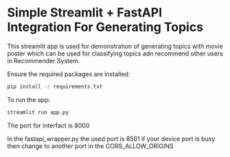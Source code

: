 # Simple Streamlit + FastAPI Integration For Generating Topics
This streamlit app is used for demonstration of generating topics with movie poster which can be used for classifying topics adn recommend other users in Recommender System.  

Ensure the required packages are installed:

```bash
pip install -r requirements.txt
```

To run the app:

```bash
streamlit run app.py
```

The port for interfact is 8000

In the fastapi_wrapper.py the used port is 8501 if your device port is busy then change to another port in the CORS_ALLOW_ORIGINS
